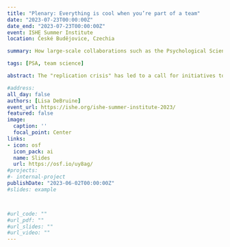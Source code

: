 ```yaml
---
title: "Plenary: Everything is cool when you’re part of a team"
date: "2023-07-23T00:00:00Z"
date_end: "2023-07-23T00:00:00Z"
event: ISHE Summer Institute
location: České Budějovice, Czechia

summary: How large-scale collaborations such as the Psychological Science Accelerator can improve both replicability and generalisability.

tags: [PSA, team science]

abstract: The "replication crisis" has led to a call for initiatives to increase the replicability of psychological science, such as data and code sharing, pre-registration, registered reports, and reproducible workflows. Similarly, researchers have questioned the extent to which studies of WEIRD populations (Western, Educated, Industrialised, Rich, and Democratic) generalise to the majority of people in the rest of the world. Here, I will discuss how large-scale collaborations can improve both replicability and generalisability, with a focus on the Psychological Science Accelerator, a globally distributed network of more than 1300 researchers from more than 70 countries across all six populated continents.

#address:
all_day: false
authors: [Lisa DeBruine]
event_url: https://ishe.org/ishe-summer-institute-2023/
featured: false
image:
  caption: ''
  focal_point: Center
links:
- icon: osf
  icon_pack: ai
  name: Slides
  url: https://osf.io/uy8ag/
#projects:
#- internal-project
publishDate: "2023-06-02T00:00:00Z"
#slides: example



#url_code: ""
#url_pdf: ""
#url_slides: ""
#url_video: ""
---
```


